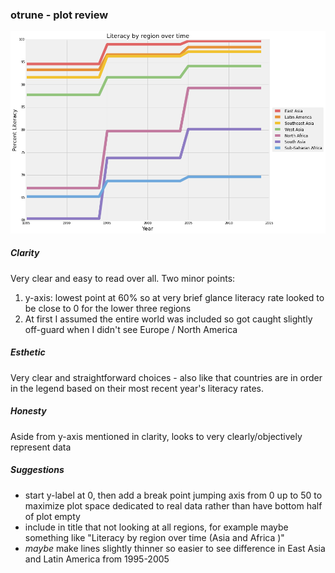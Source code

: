 ### otrune - plot review

![alt text](./ortrune_literacy.png)


##### Clarity
Very clear and easy to read over all. 
Two minor points:
1. y-axis: lowest point at 60% so at very brief glance literacy rate looked to be close to 0 for the lower three regions
2. At first I assumed the entire world was included so got caught slightly off-guard when I didn't see Europe / North America

##### Esthetic
Very clear and straightforward choices - also like that countries are in order in the legend based on their most recent year's literacy rates.

##### Honesty
Aside from y-axis mentioned in clarity, looks to very clearly/objectively represent data

##### Suggestions
+ start y-label at 0, then add a break point jumping axis from 0 up to 50 to maximize plot space dedicated to real data rather than have bottom half of plot empty
+ include in title that not looking at all regions, for example maybe something like "Literacy by region over time (Asia and Africa )"
+ *maybe* make lines slightly thinner so easier to see difference in East Asia and Latin America from 1995-2005

